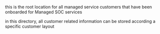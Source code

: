 this is the root location for all managed service customers that have been onboarded for Managed SOC services

in this directory, all customer related information can be stored according a specific customer layout